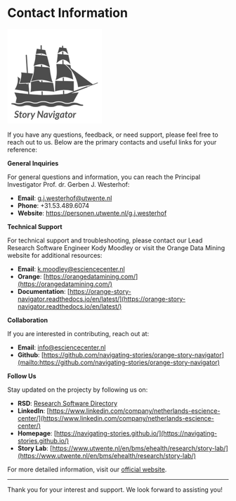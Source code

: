Contact Information
=======
![](../../doc/widgets/images/storynavigator_logo_small.png)

If you have any questions, feedback, or need support, please feel free to reach out to us. Below are the primary contacts and useful links for your reference:

**General Inquiries**

For general questions and information, you can reach the Principal Investigator Prof. dr. Gerben J. Westerhof:
- **Email**: [g.j.westerhof@utwente.nl](mailto:g.j.westerhof@utwente.nl)
- **Phone**: +31.53.489.6074
- **Website**: https://personen.utwente.nl/g.j.westerhof

**Technical Support**

For technical support and troubleshooting, please contact our Lead Research Software Engineer Kody Moodley or visit the Orange Data Mining website for additional resources:
- **Email**: [k.moodley@esciencecenter.nl](mailto:k.moodley@esciencecenter.nl)
- **Orange**: [https://orangedatamining.com/](https://orangedatamining.com/)
- **Documentation**: [https://orange-story-navigator.readthedocs.io/en/latest/](https://orange-story-navigator.readthedocs.io/en/latest/)

**Collaboration**

If you are interested in contributing, reach out at:
- **Email**: [info@esciencecenter.nl](mailto:info@esciencecenter.nl)
- **Github**: [https://github.com/navigating-stories/orange-story-navigator](mailto:https://github.com/navigating-stories/orange-story-navigator)

**Follow Us**

Stay updated on the projecty by following us on:
- **RSD**: [Research Software Directory](https://research-software-directory.org/projects/navigating-stories)
- **LinkedIn**: [https://www.linkedin.com/company/netherlands-escience-center/](https://www.linkedin.com/company/netherlands-escience-center/)
- **Homepage**: [https://navigating-stories.github.io/](https://navigating-stories.github.io/)
- **Story Lab**: [https://www.utwente.nl/en/bms/ehealth/research/story-lab/](https://www.utwente.nl/en/bms/ehealth/research/story-lab/)


For more detailed information, visit our [official website](https://www.esciencecenter.nl/).

---

Thank you for your interest and support. We look forward to assisting you!